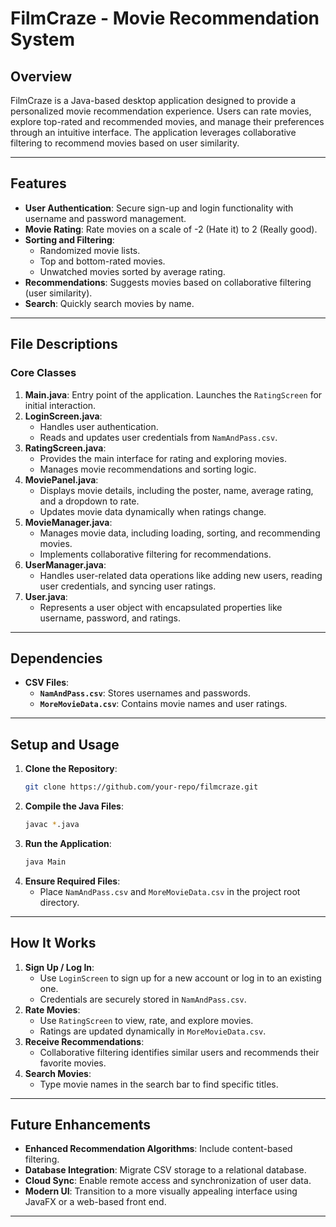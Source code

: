 # FilmCraze - Movie Recommendation System

## Overview
FilmCraze is a Java-based desktop application designed to provide a personalized movie recommendation experience. Users can rate movies, explore top-rated and recommended movies, and manage their preferences through an intuitive interface. The application leverages collaborative filtering to recommend movies based on user similarity.

---

## Features
- **User Authentication**: Secure sign-up and login functionality with username and password management.
- **Movie Rating**: Rate movies on a scale of -2 (Hate it) to 2 (Really good).
- **Sorting and Filtering**:
  - Randomized movie lists.
  - Top and bottom-rated movies.
  - Unwatched movies sorted by average rating.
- **Recommendations**: Suggests movies based on collaborative filtering (user similarity).
- **Search**: Quickly search movies by name.

---

## File Descriptions

### **Core Classes**
1. **Main.java**: Entry point of the application. Launches the `RatingScreen` for initial interaction.
2. **LoginScreen.java**:
   - Handles user authentication.
   - Reads and updates user credentials from `NamAndPass.csv`.
3. **RatingScreen.java**:
   - Provides the main interface for rating and exploring movies.
   - Manages movie recommendations and sorting logic.
4. **MoviePanel.java**:
   - Displays movie details, including the poster, name, average rating, and a dropdown to rate.
   - Updates movie data dynamically when ratings change.
5. **MovieManager.java**:
   - Manages movie data, including loading, sorting, and recommending movies.
   - Implements collaborative filtering for recommendations.
6. **UserManager.java**:
   - Handles user-related data operations like adding new users, reading user credentials, and syncing user ratings.
7. **User.java**:
   - Represents a user object with encapsulated properties like username, password, and ratings.

---

## Dependencies
- **CSV Files**:
  - **`NamAndPass.csv`**: Stores usernames and passwords.
  - **`MoreMovieData.csv`**: Contains movie names and user ratings.

---

## Setup and Usage
1. **Clone the Repository**:
   ```bash
   git clone https://github.com/your-repo/filmcraze.git
   ```
2. **Compile the Java Files**:
   ```bash
   javac *.java
   ```
3. **Run the Application**:
   ```bash
   java Main
   ```
4. **Ensure Required Files**:
   - Place `NamAndPass.csv` and `MoreMovieData.csv` in the project root directory.

---

## How It Works
1. **Sign Up / Log In**:
   - Use `LoginScreen` to sign up for a new account or log in to an existing one.
   - Credentials are securely stored in `NamAndPass.csv`.
2. **Rate Movies**:
   - Use `RatingScreen` to view, rate, and explore movies.
   - Ratings are updated dynamically in `MoreMovieData.csv`.
3. **Receive Recommendations**:
   - Collaborative filtering identifies similar users and recommends their favorite movies.
4. **Search Movies**:
   - Type movie names in the search bar to find specific titles.

---

## Future Enhancements
- **Enhanced Recommendation Algorithms**: Include content-based filtering.
- **Database Integration**: Migrate CSV storage to a relational database.
- **Cloud Sync**: Enable remote access and synchronization of user data.
- **Modern UI**: Transition to a more visually appealing interface using JavaFX or a web-based front end.

---
